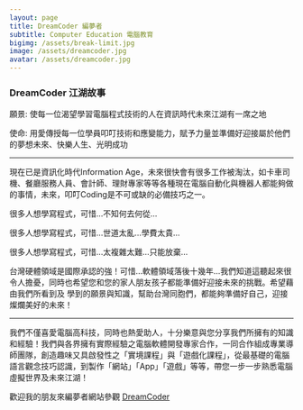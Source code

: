 ```yaml
---
layout: page
title: DreamCoder 編夢者
subtitle: Computer Education 電腦教育
bigimg: /assets/break-limit.jpg
image: /assets/dreamcoder.jpg
avatar: /assets/dreamcoder.jpg
---
```


### DreamCoder 江湖故事

願景: 使每一位渴望學習電腦程式技術的人在資訊時代未來江湖有一席之地

使命: 用愛傳授每一位學員叩叮技術和應變能力，賦予力量並準備好迎接屬於他們的夢想未來、快樂人生、光明成功

---

現在已是資訊化時代Information Age，未來很快會有很多工作被淘汰，如卡車司機、餐廳服務人員、會計師、理財專家等等各種現在電腦自動化與機器人都能夠做的事情，未來，叩叮Coding是不可或缺的必備技巧之一。

很多人想學寫程式，可惜…不知何去何從…

很多人想學寫程式，可惜…世道太亂…學費太貴…

很多人想學寫程式，可惜…太複雜太難…只能放棄…

台灣硬體領域是國際承認的強！可惜…軟體領域落後十幾年…我們知道這聽起來很令人擔憂，同時也希望您和您的家人朋友孩子都能準備好迎接未來的挑戰。希望藉由我們所看到及 學到的願景與知識，幫助台灣同胞們，都能夠準備好自己，迎接燦爛美好的未來！

---

我們不僅喜愛電腦高科技，同時也熱愛助人，十分樂意與您分享我們所擁有的知識和經驗！我們與各界擁有實際經驗之電腦軟體開發專家合作，一同合作組成專業導師團隊，創造趣味又具啟發性之「實境課程」與「遊戲化課程」，從最基礎的電腦語言觀念技巧認識，到製作「網站」「App」「遊戲」等等，帶您一步一步熟悉電腦虛擬世界及未來江湖！

歡迎我的朋友來編夢者網站參觀 [DreamCoder]


[DreamCoder]: https://tomyhhc.com

